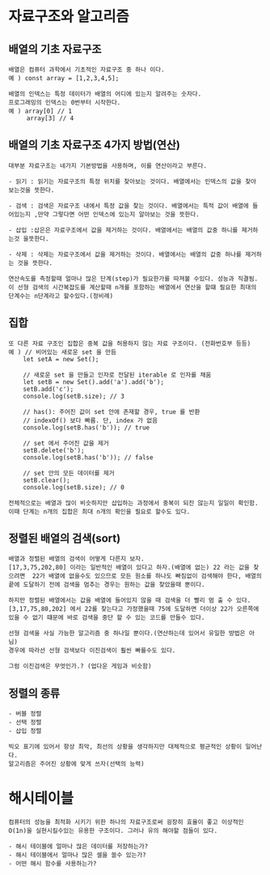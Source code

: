 # 자료구조와 알고리즘

## 배열의 기초 자료구조
    배열은 컴퓨터 과학에서 기초적인 자료구조 중 하나 이다.
    예 ) const array = [1,2,3,4,5];
    
    배열의 인덱스는 특정 데이터가 배열의 어디에 있는지 알려주는 숫자다.
    프로그래밍의 인덱스는 0번부터 시작한다.
    예 ) array[0] // 1
         array[3] // 4
## 배열의 기초 자료구조 4가지 방법(연산)
    대부분 자료구조는 네가지 기본방법을 사용하며, 이를 연산이라고 부른다.

    - 읽기 : 읽기는 자료구조의 특정 위치를 찾아보는 것이다. 배열에서는 인덱스의 값을 찾아 보는것을 뜻한다.

    - 검색 : 검색은 자료구조 내에서 특정 값을 찾는 것이다. 배열에서는 특적 값이 배열에 들어있는지 ,만약 그렇다면 어떤 인덱스에 있는지 알아보는 것을 뜻한다.

    - 삽입 :삽은은 자료구조에서 값을 제거하는 것이다. 배열에서는 배열의 값중 하니를 제거하는것 을뜻한다. 

    - 삭제 : 삭제는 자료구조에서 값을 제거하는 것이다. 배열에서는 배열의 값중 하나를 제거하는 것을 뜻한다.
    
    연산속도를 측정할때 얼마나 많은 단계(step)가 필요한가를 따져볼 수있다. 성능과 직결됨.
    이 선형 검색의 시간복잡도를 계산할때 n개를 포함하는 배열에서 연산을 할떄 필요한 최대의 단계수는 n단계라고 할수있다.(정비례)

## 집합
    또 다른 자료 구조인 집합은 중복 값을 허용하지 않는 자료 구조이다. (전화번호부 등등)
    예 ) // 비어있는 새로운 set 을 만듬
        let setA = new Set();
    
        // 새로운 set 을 만들고 인자로 전달된 iterable 로 인자를 채움
        let setB = new Set().add('a').add('b');
        setB.add('c');
        console.log(setB.size); // 3
        
        // has(): 주어진 값이 set 안에 존재할 경우, true 를 반환
        // indexOf() 보다 빠름. 단, index 가 없음
        console.log(setB.has('b')); // true
        
        // set 에서 주어진 값을 제거
        setB.delete('b');
        console.log(setB.has('b')); // false
        
        // set 안의 모든 데이터를 제거
        setB.clear();
        console.log(setB.size); // 0

    전체적으로는 배열과 많이 비슷하지만 삽입하는 과정에서 중복이 되진 않는지 일일이 확인함.
    이때 단계는 n개의 집합은 최대 n개의 확인을 필요로 할수도 있다.

## 정렬된 배열의 검색(sort)
    배열과 정렬된 배열의 검색이 어떻게 다른지 보자.
    [17,3,75,202,80] 이라는 일반적인 배열이 있다고 하자.(배열에 없는) 22 라는 값을 찾으려면  22가 배열에 없을수도 있으므로 모든 원소를 하나도 빠짐없이 검색해야 한다, 배열의 끝에 도달하기 전에 검색을 멈추는 경우는 원하는 값을 찾았을때 뿐이다.

    하지만 정렬된 배열에서는 값을 배열에 들어있지 않을 때 검색을 더 빨리 멈 출 수 있다. 
    [3,17,75,80,202] 에서 22를 찾는다고 가정했을때 75에 도달하면 더이상 22가 오른쪽에 있을 수 없기 떄문에 바로 검색을 중단 할 수 있는 코드를 만들수 있다.
    
    선형 검색을 사실 가능한 알고리즘 중 하나일 뿐이다.(연산하는데 있어서 유일한 방법은 아님)
    경우에 따라선 선형 검색보다 이진검색이 훨씬 빠를수도 있다.

    그럼 이진검색은 무엇인가.? (업다운 게임과 비슷함)

## 정렬의 종류
    - 버블 정렬
    - 선택 정렬
    - 삽입 정렬

    빅오 표기에 있어서 항상 최악, 최선의 상황을 생각하지만 대체적으로 평균적인 상황이 일어난다.
    알고리즘은 주어진 상황에 맞게 쓰자(선택의 능력)

# 해시테이블
    컴퓨터의 성능을 최적화 시키기 위한 하나의 자료구조로써 굉장히 효율이 좋고 이상적인 O(1n)을 실현시킬수있는 유용한 구조이다. 그러나 유의 해야할 점들이 있다.
    
    - 해시 테이블에 얼마나 많은 데이터를 저장하는가?
    - 해시 테이블에서 얼마나 많은 셀을 쓸수 있는가?
    - 어떤 해시 함수를 사용하는가?